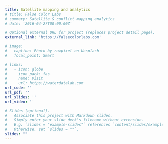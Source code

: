 ```yaml
---
title: Satellite mapping and analytics
# title: False Color Labs
# summary: Satellite & conflict mapping analytics
# date: '2016-04-27T00:00:00Z'

# Optional external URL for project (replaces project detail page).
external_link: 'https://falsecolorlabs.com'

# image:
#   caption: Photo by rawpixel on Unsplash
#   focal_point: Smart

# links:
#   - icon: globe
#     icon_pack: fas
#     name: Visit
#     url: https://waterdatalab.com
url_code: ''
url_pdf: ''
url_slides: ''
url_video: ''

# Slides (optional).
#   Associate this project with Markdown slides.
#   Simply enter your slide deck's filename without extension.
#   E.g. `slides = "example-slides"` references `content/slides/example-slides.md`.
#   Otherwise, set `slides = ""`.
slides: ""
---
```


